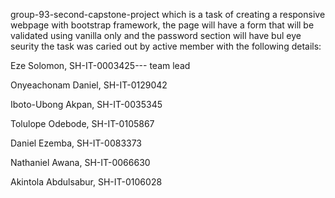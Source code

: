 group-93-second-capstone-project which is a task of creating a responsive webpage with bootstrap framework, the page will have a form that will be validated using vanilla only and the password section will have bul eye seurity
the task was caried out by active member with the following details:

Eze Solomon, SH-IT-0003425--- team lead

Onyeachonam Daniel, SH-IT-0129042

Iboto-Ubong Akpan, SH-IT-0035345

Tolulope Odebode, SH-IT-0105867

Daniel Ezemba, SH-IT-0083373

Nathaniel Awana, SH-IT-0066630

Akintola Abdulsabur, SH-IT-0106028
